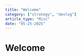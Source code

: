```yaml
---
title: "Welcome"
category: ["strategy", "devlog"]
article_type: "Misc"
date: "05-25-2025"
---
```


# Welcome
